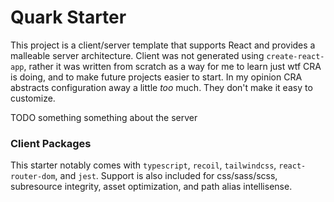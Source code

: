 # Quark Starter

This project is a client/server template that supports React and provides a malleable server architecture. Client was not generated using `create-react-app`, rather it was written from scratch as a way for me to learn just wtf CRA is doing, and to make future projects easier to start. In my opinion CRA abstracts configuration away a little _too_ much. They don't make it easy to customize.

TODO something something about the server

### Client Packages

This starter notably comes with `typescript`, `recoil`, `tailwindcss`, `react-router-dom`, and `jest`. Support is also included for css/sass/scss, subresource integrity, asset optimization, and path alias intellisense.